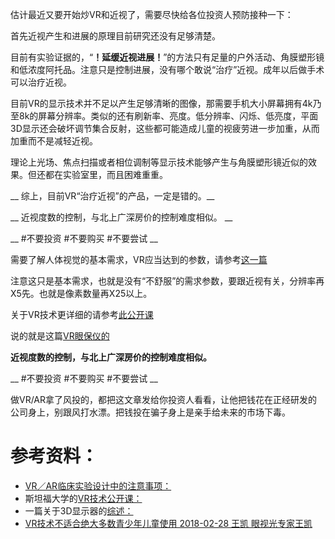 <!--
.. title: 关于VR与近视(投资人的预防接种)
.. slug: vr-and-mypia
.. date: 2017-12-28 15:00:00 UTC+08:00
.. tags:
.. category:
.. link:
.. description:
.. type: text
-->

估计最近又要开始炒VR和近视了，需要尽快给各位投资人预防接种一下：

首先近视产生和进展的原理目前研究还没有足够清楚。

目前有实验证据的，“__！延缓近视进展！__”的方法只有足量的户外活动、角膜塑形镜和低浓度阿托品。注意只是控制进展，没有哪个敢说“治疗”近视。成年以后做手术可以治疗近视。
<!-- TEASER_END -->

目前VR的显示技术并不足以产生足够清晰的图像，那需要手机大小屏幕拥有4k乃至8k的屏幕分辨率。类似的还有刷新率、亮度。低分辨率、闪烁、低亮度，平面3D显示还会破坏调节集合反射，这些都可能造成儿童的视疲劳进一步加重，从而加重而不是减轻近视。

理论上光场、焦点扫描或者相位调制等显示技术能够产生与角膜塑形镜近似的效果。但还都在实验室里，而且困难重重。

__ 综上，目前VR“治疗近视”的产品，一定是错的。__

__ 近视度数的控制，与北上广深房价的控制难度相似。 __

__ #不要投资 #不要购买 #不要尝试  __

需要了解人体视觉的基本需求，VR应当达到的参数，请参考[这一篇]( http://stanford.edu/class/ee267/lectures/lecture5.pdf)

注意这只是基本需求，也就是没有“不舒服”的需求参数，要跟近视有关，分辨率再X5先。也就是像素数量再X25以上。

关于VR技术更详细的请参考[此公开课](http://stanford.edu/class/ee267/)

说的就是这篇[VR眼保仪的 ](http://www.toutiao.com/i6428326129269998082/)

__近视度数的控制，与北上广深房价的控制难度相似。__

__ #不要投资 #不要购买 #不要尝试 __

做VR/AR拿了风投的，都把这文章发给你投资人看看，让他把钱花在正经研发的公司身上，别跟风打水漂。把钱投在骗子身上是亲手给未来的市场下毒。



# 参考资料：

* [VR／AR临床实验设计中的注意事项：](../vr-ar-exp)
* 斯坦福大学的[VR技术公开课：](http://stanford.edu/class/ee267/)
* 一篇关于3D显示器的[综述：](http://www.annualreviews.org/doi/pdf/10.1146/annurev-vision-082114-035800)
* [VR技术不适合绝大多数青少年儿童使用
2018-02-28 王凯 眼视光专家王凯](https://mp.weixin.qq.com/s/jP6EHP4ASToVAz4hdqmLwA)

